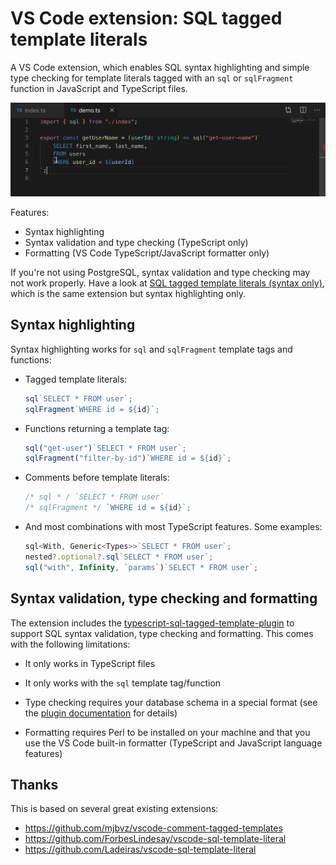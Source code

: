 # VS Code extension: SQL tagged template literals

A VS Code extension, which enables SQL syntax highlighting and simple type checking for template literals tagged with an `sql` or `sqlFragment` function in JavaScript and TypeScript files.

![GIF of code snippet showing SQL syntax highlighting and type errors](../docs/preview.gif)

Features:

- Syntax highlighting
- Syntax validation and type checking (TypeScript only)
- Formatting (VS Code TypeScript/JavaScript formatter only)

If you're not using PostgreSQL, syntax validation and type checking may not work properly. Have a look at [SQL tagged template literals (syntax only)](https://marketplace.visualstudio.com/items?itemName=frigus02.vscode-sql-tagged-template-literals-syntax-only), which is the same extension but syntax highlighting only.

## Syntax highlighting

Syntax highlighting works for `sql` and `sqlFragment` template tags and functions:

- Tagged template literals:

  ```ts
  sql`SELECT * FROM user`;
  sqlFragment`WHERE id = ${id}`;
  ```

- Functions returning a template tag:

  ```ts
  sql("get-user")`SELECT * FROM user`;
  sqlFragment("filter-by-id")`WHERE id = ${id}`;
  ```

- Comments before template literals:

  ```ts
  /* sql * / `SELECT * FROM user`
  /* sqlFragment */ `WHERE id = ${id}`;
  ```

- And most combinations with most TypeScript features. Some examples:

  ```ts
  sql<With, Generic<Types>>`SELECT * FROM user`;
  nested?.optional?.sql`SELECT * FROM user`;
  sql("with", Infinity, `params`)`SELECT * FROM user`;
  ```

## Syntax validation, type checking and formatting

The extension includes the [typescript-sql-tagged-template-plugin](https://github.com/frigus02/typescript-sql-tagged-template-plugin) to support SQL syntax validation, type checking and formatting. This comes with the following limitations:

- It only works in TypeScript files

- It only works with the `sql` template tag/function

- Type checking requires your database schema in a special format (see the [plugin documentation](https://github.com/frigus02/typescript-sql-tagged-template-plugin#configuration) for details)

- Formatting requires Perl to be installed on your machine and that you use the VS Code built-in formatter (TypeScript and JavaScript language features)

## Thanks

This is based on several great existing extensions:

- https://github.com/mjbvz/vscode-comment-tagged-templates
- https://github.com/ForbesLindesay/vscode-sql-template-literal
- https://github.com/Ladeiras/vscode-sql-template-literal
